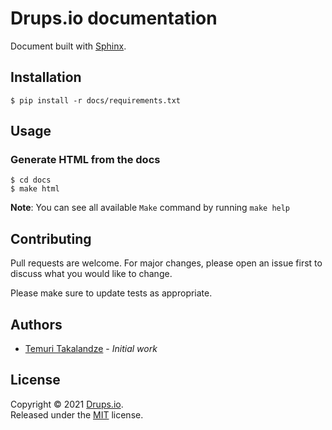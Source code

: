 # Drups.io documentation

Document built with [Sphinx](https://www.sphinx-doc.org).

## Installation

```shell
$ pip install -r docs/requirements.txt
```

## Usage

### Generate HTML from the docs

```shell
$ cd docs
$ make html
```

**Note**: You can see all available `Make` command by running `make help`

## Contributing

Pull requests are welcome. For major changes, please open an issue first to discuss what you would like to change.

Please make sure to update tests as appropriate.

## Authors

- [Temuri Takalandze](https://abgeo.dev) - *Initial work*

## License

Copyright © 2021 [Drups.io](https://drups.io).  
Released under the [MIT](LICENSE) license.
